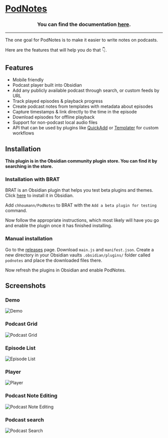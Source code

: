 # [PodNotes](https://chhoumann.github.io/PodNotes)

<h3 align="center">You can find the documentation <a href="https://chhoumann.github.io/PodNotes">here</a>.</h3>

---

The one goal for PodNotes is to make it easier to write notes on podcasts.

Here are the features that will help you do that 👇.

## Features

- Mobile friendly
- Podcast player built into Obsidian
- Add any publicly available podcast through search, or custom feeds by URL
- Track played episodes & playback progress
- Create podcast notes from templates with metadata about episodes
- Capture timestamps & link directly to the time in the episode
- Download episodes for offline playback
- Support for non-podcast local audio files
- API that can be used by plugins like [QuickAdd](https://github.com/chhoumann/QuickAdd) or [Templater](https://github.com/silentvoid13/Templater) for custom workflows

## Installation

**This plugin is in the Obsidian community plugin store. You can find it by searching in the store.**

### Installation with BRAT

BRAT is an Obsidian plugin that helps you test beta plugins and themes. Click [here](obsidian://show-plugin?id=obsidian42-brat) to install it in Obsidian.

Add `chhoumann/PodNotes` to BRAT with the `Add a beta plugin for testing` command.

Now follow the appropriate instructions, which most likely will have you go and enable the plugin once it has finished installing.

### Manual installation

Go to the [releases](https://github.com/chhoumann/podnotes/releases/latest) page.
Download `main.js` and `manifest.json`.
Create a new directory in your Obsidian vaults `.obsidian/plugins/` folder called `podnotes` and place the downloaded files there.

Now refresh the plugins in Obsidian and enable PodNotes.

## Screenshots

### Demo

![Demo](docs/docs/resources/demo.gif)

### Podcast Grid

![Podcast Grid](docs/docs/resources/podcast_grid.png)

### Episode List

![Episode List](docs/docs/resources/episode_list.png)

### Player

![Player](docs/docs/resources/player.png)

### Podcast Note Editing

![Podcast Note Editing](docs/docs/resources/podcast_note.png)

### Podcast search

![Podcast Search](docs/docs/resources/podcast_search.png)
